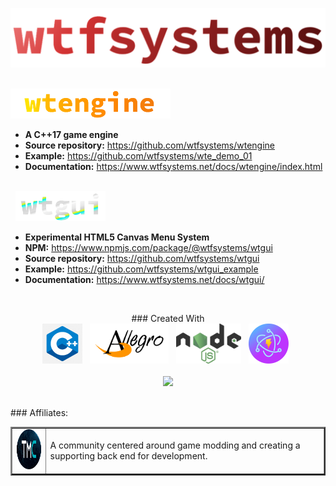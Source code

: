 ![wtfsystems](https://github.com/wtfsystems/.github/blob/main/logos/wtf_logo_large.png)

<br/>
<img style="height: 48px;" src="https://github.com/wtfsystems/.github/blob/main/logos/wte_logo.png">

- __A C++17 game engine__
- __Source repository:__  https://github.com/wtfsystems/wtengine
- __Example:__ https://github.com/wtfsystems/wte_demo_01
- __Documentation:__ https://www.wtfsystems.net/docs/wtengine/index.html

<br/>
&nbsp;&nbsp;<img style="height: 48px;" src="https://github.com/wtfsystems/.github/blob/main/logos/wtgui_logo.png">

- __Experimental HTML5 Canvas Menu System__
- __NPM:__ https://www.npmjs.com/package/@wtfsystems/wtgui
- __Source repository:__  https://github.com/wtfsystems/wtgui
- __Example:__ https://github.com/wtfsystems/wtgui_example
- __Documentation:__ https://www.wtfsystems.net/docs/wtgui/

<br/>
<p align="center">
### Created With
<br/>
<a href="https://isocpp.org/std/the-standard">
<img style="height: 64px;" src="https://github.com/wtfsystems/.github/blob/main/img/c-logo-1.png"></a>&nbsp;&nbsp;
<a href="https://liballeg.org/">
<img style="height: 64px;" src="https://github.com/wtfsystems/.github/blob/main/img/allegro_logo.png"></a>&nbsp;&nbsp;
<a href="https://nodejs.org/">
<img style="height: 64px;" src="https://github.com/wtfsystems/.github/blob/main/img/nodejs.png"></a>&nbsp;&nbsp;
<a href="https://electron-vite.github.io/">
<img style="height: 64px;" src="https://github.com/wtfsystems/.github/blob/main/img/electron-vite.svg"></a>&nbsp;&nbsp;
<br/><br/>
<a href="https://endsoftwarepatents.org/innovating-without-patents"><img style="height: 45px;" src="https://static.fsf.org/nosvn/esp/logos/patent-free.svg"></a>
</p>

<br/>
### Affiliates:
<br/>
<table border="2">
<tr>
  <td>
  <a href="https://moddingcommunity.com/">
  <img style="height: 64px;" src="https://github.com/wtfsystems/.github/blob/main/tmc/tmc_icon_one_v2_icon_font4_light.png"></a>
  </td>
  <td>
  A community centered around game modding and creating a supporting back end for development.
  </td>
</tr>
</table>
